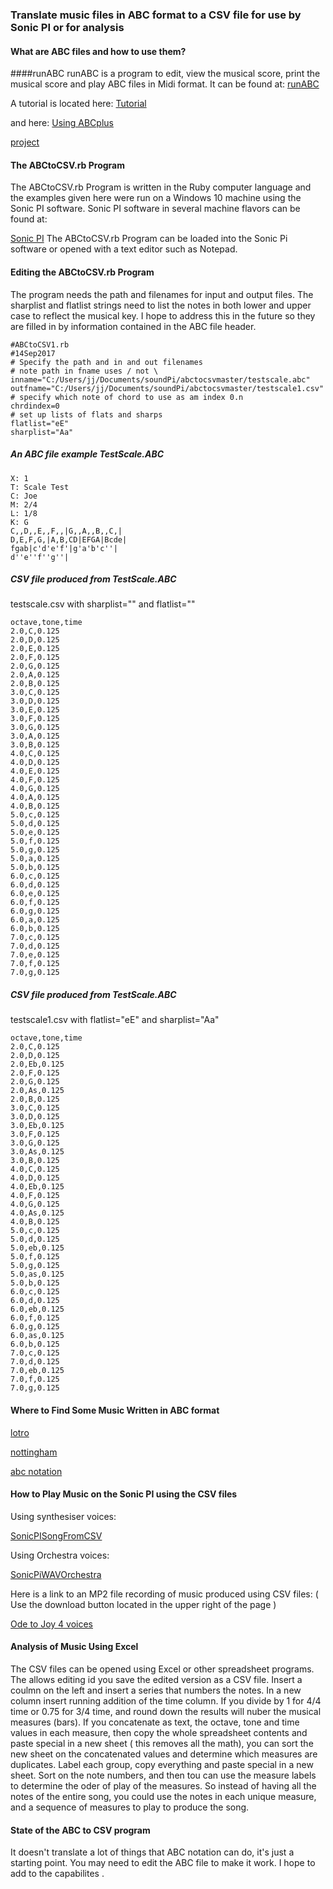 ### Translate music files in ABC format to a CSV file for use by Sonic PI or for analysis
#### What are ABC files and how to use them?
####runABC
runABC is a program to edit, view the musical score, print the musical score and play ABC files in Midi format.
It can be found at: [runABC]( http://ifdo.ca/~seymour/runabc/top.html)

A tutorial is located here: [Tutorial](http://www.lesession.co.uk/abc/abc_notation.htm)

and here: [Using ABCplus]( http://natura.di.uminho.pt/~jj/ipm/abcplus_en.pdf)

[project]( http://abc.sourceforge.net/)
#### The ABCtoCSV.rb Program
The ABCtoCSV.rb Program is written in the Ruby computer language and the examples given here were run on a Windows 10 machine using the Sonic PI software.
Sonic PI software in several machine flavors can be found at:

[Sonic PI]( http://sonic-pi.net/)
The ABCtoCSV.rb Program can be loaded into the Sonic Pi software or opened with a text editor such as Notepad.
#### Editing the ABCtoCSV.rb Program 
The program needs the path and filenames for input and output files.
The  sharplist and flatlist strings need to list the notes in both lower and upper case to reflect the musical key. I hope to address this in the future so they are filled in by information contained in the ABC file header.

```
#ABCtoCSV1.rb
#14Sep2017
# Specify the path and in and out filenames
# note path in fname uses / not \
inname="C:/Users/jj/Documents/soundPi/abctocsvmaster/testscale.abc"
outfname="C:/Users/jj/Documents/soundPi/abctocsvmaster/testscale1.csv"
# specify which note of chord to use as am index 0.n
chrdindex=0
# set up lists of flats and sharps
flatlist="eE"
sharplist="Aa"
```

##### An ABC file example TestScale.ABC

```
X: 1
T: Scale Test
C: Joe
M: 2/4
L: 1/8
K: G
C,,D,,E,,F,,|G,,A,,B,,C,|
D,E,F,G,|A,B,CD|EFGA|Bcde|
fgab|c'd'e'f'|g'a'b'c''|
d''e''f''g''|
```
##### CSV file produced from TestScale.ABC
testscale.csv with sharplist="" and flatlist=""

```
octave,tone,time
2.0,C,0.125
2.0,D,0.125
2.0,E,0.125
2.0,F,0.125
2.0,G,0.125
2.0,A,0.125
2.0,B,0.125
3.0,C,0.125
3.0,D,0.125
3.0,E,0.125
3.0,F,0.125
3.0,G,0.125
3.0,A,0.125
3.0,B,0.125
4.0,C,0.125
4.0,D,0.125
4.0,E,0.125
4.0,F,0.125
4.0,G,0.125
4.0,A,0.125
4.0,B,0.125
5.0,c,0.125
5.0,d,0.125
5.0,e,0.125
5.0,f,0.125
5.0,g,0.125
5.0,a,0.125
5.0,b,0.125
6.0,c,0.125
6.0,d,0.125
6.0,e,0.125
6.0,f,0.125
6.0,g,0.125
6.0,a,0.125
6.0,b,0.125
7.0,c,0.125
7.0,d,0.125
7.0,e,0.125
7.0,f,0.125
7.0,g,0.125
```
##### CSV file produced from TestScale.ABC
testscale1.csv with flatlist="eE" and sharplist="Aa"

```
octave,tone,time
2.0,C,0.125
2.0,D,0.125
2.0,Eb,0.125
2.0,F,0.125
2.0,G,0.125
2.0,As,0.125
2.0,B,0.125
3.0,C,0.125
3.0,D,0.125
3.0,Eb,0.125
3.0,F,0.125
3.0,G,0.125
3.0,As,0.125
3.0,B,0.125
4.0,C,0.125
4.0,D,0.125
4.0,Eb,0.125
4.0,F,0.125
4.0,G,0.125
4.0,As,0.125
4.0,B,0.125
5.0,c,0.125
5.0,d,0.125
5.0,eb,0.125
5.0,f,0.125
5.0,g,0.125
5.0,as,0.125
5.0,b,0.125
6.0,c,0.125
6.0,d,0.125
6.0,eb,0.125
6.0,f,0.125
6.0,g,0.125
6.0,as,0.125
6.0,b,0.125
7.0,c,0.125
7.0,d,0.125
7.0,eb,0.125
7.0,f,0.125
7.0,g,0.125
```
#### Where to Find Some Music Written in ABC format
[lotro]( http://www.lotro-abc.com/)

[nottingham]( http://abc.sourceforge.net/NMD/)

[abc notation]( http://abcnotation.com/tunes )

#### How to Play Music on the Sonic PI using the CSV files
Using synthesiser voices:

[SonicPISongFromCSV]( https://github.com/ClearMemory041063/SonicPiSongFromCSV)

Using Orchestra voices:

[SonicPiWAVOrchestra]( https://github.com/ClearMemory041063/SonicPiWavOrchestra)

Here is a link to an MP2 file recording of music produced using CSV files:
( Use the download button located in the upper right of the page )

[Ode to Joy 4 voices]( https://drive.google.com/file/d/0BxMOEsGLzwfeY01RZU1ISEJvNnc/view?usp=sharing)
 
#### Analysis of Music Using Excel
The CSV files can be opened using Excel or other spreadsheet programs. The allows editing id you save the edited version as a CSV file.
Insert a coulmn on the left and insert a series that numbers the notes.
In a new column insert running addition of the time column.
If you divide by 1 for 4/4 time or 0.75 for 3/4 time, and round down the results will nuber the musical measures (bars).
If you concatenate as text, the octave, tone and time values in each measure,  then copy the whole spreadsheet contents and paste special in a new sheet ( this removes all the math),
you can sort the new sheet on the concatenated values and determine which measures are duplicates. Label each group, copy everything and paste special in a new sheet.
Sort on the note numbers, and then tou can use the measure labels to determine the oder of play of the measures. So instead of having all the notes of the entire song, you could use the notes in each unique measure, and a sequence of measures to play to produce the song.
#### State of the ABC to CSV program
It doesn't translate a lot of things that ABC notation can do, it's just a starting point.
You may need to edit the ABC file to make it work.
I hope to add to the capabilites .





